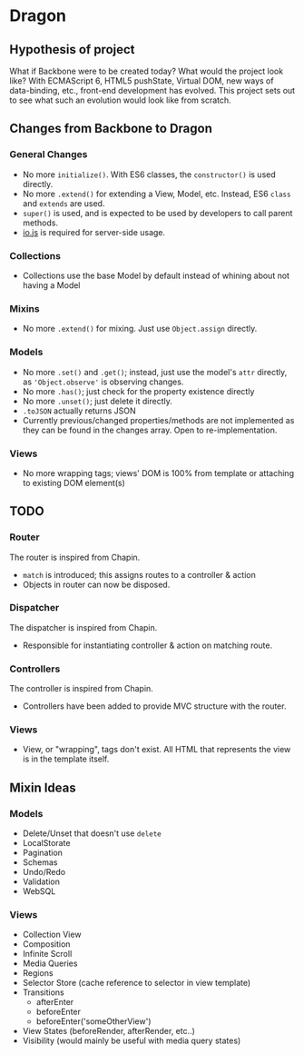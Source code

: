 Dragon
========

## Hypothesis of project
What if Backbone were to be created today? What would the project look like? With ECMAScript 6, HTML5 pushState, Virtual DOM, new ways of data-binding, etc., front-end development has evolved. This project sets out to see what such an evolution would look like from scratch.

## Changes from Backbone to Dragon

### General Changes
- No more `initialize()`. With ES6 classes, the `constructor()` is used directly.
- No more `.extend()` for extending a View, Model, etc. Instead, ES6 `class` and `extends` are used.
- `super()` is used, and is expected to be used by developers to call parent methods.
- [io.js](https://iojs.org/en/index.html) is required for server-side usage.

### Collections
- Collections use the base Model by default instead of whining about not having a Model

### Mixins
- No more `.extend()` for mixing. Just use `Object.assign` directly.

### Models
- No more `.set()` and `.get()`; instead, just use the model's `attr` directly, as `'Object.observe'` is observing changes.
- No more `.has()`; just check for the property existence directly
- No more `.unset()`; just delete it directly.
- `.toJSON` actually returns JSON
- Currently previous/changed properties/methods are not implemented as they can be found in the changes array. Open to re-implementation.

### Views
- No more wrapping tags; views' DOM is 100% from template or attaching to existing DOM element(s)

## TODO

### Router
The router is inspired from Chapin.

- `match` is introduced; this assigns routes to a controller & action
- Objects in router can now be disposed.

### Dispatcher
The dispatcher is inspired from Chapin.

- Responsible for instantiating controller & action on matching route.

### Controllers
The controller is inspired from Chapin.

- Controllers have been added to provide MVC structure with the router.

### Views
- View, or "wrapping", tags don't exist. All HTML that represents the view is in the template itself.

## Mixin Ideas

### Models
- Delete/Unset that doesn't use `delete`
- LocalStorate
- Pagination
- Schemas
- Undo/Redo
- Validation
- WebSQL

### Views
- Collection View
- Composition
- Infinite Scroll
- Media Queries
- Regions
- Selector Store (cache reference to selector in view template)
- Transitions
  - afterEnter
  - beforeEnter
  - beforeEnter('someOtherView')
- View States (beforeRender, afterRender, etc..)
- Visibility (would mainly be useful with media query states)

